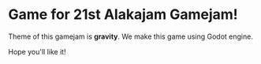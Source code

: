 # Game for 21st Alakajam Gamejam!

Theme of this gamejam is **gravity**. We make this game using Godot engine.

Hope you'll like it!
